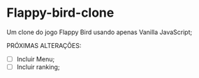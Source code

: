 # Flappy-bird-clone
 Um clone do jogo Flappy Bird usando apenas Vanilla JavaScript;

 PRÓXIMAS ALTERAÇÕES:

- [ ] Incluir Menu;
- [ ] Incluir ranking;
